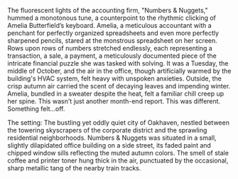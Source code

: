 The fluorescent lights of the accounting firm, "Numbers & Nuggets," hummed a monotonous tune, a counterpoint to the rhythmic clicking of Amelia Butterfield’s keyboard.  Amelia, a meticulous accountant with a penchant for perfectly organized spreadsheets and even more perfectly sharpened pencils, stared at the monstrous spreadsheet on her screen.  Rows upon rows of numbers stretched endlessly, each representing a transaction, a sale, a payment, a meticulously documented piece of the intricate financial puzzle she was tasked with solving.  It was a Tuesday, the middle of October, and the air in the office, though artificially warmed by the building's HVAC system, felt heavy with unspoken anxieties.  Outside, the crisp autumn air carried the scent of decaying leaves and impending winter. Amelia, bundled in a sweater despite the heat, felt a familiar chill creep up her spine. This wasn't just another month-end report. This was different.  Something felt...off.

The setting:  The bustling yet oddly quiet city of Oakhaven, nestled between the towering skyscrapers of the corporate district and the sprawling residential neighborhoods.  Numbers & Nuggets was situated in a small, slightly dilapidated office building on a side street, its faded paint and chipped window sills reflecting the muted autumn colors. The smell of stale coffee and printer toner hung thick in the air, punctuated by the occasional, sharp metallic tang of the nearby train tracks.
